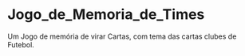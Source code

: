 # Jogo_de_Memoria_de_Times
Um Jogo de memória de virar Cartas, com tema das cartas clubes de Futebol. 
